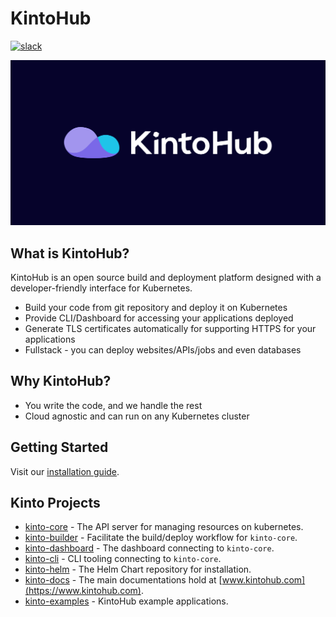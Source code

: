 # KintoHub
[![slack](https://img.shields.io/badge/slack-kintoproj-brightgreen)](http://slack.kintohub.com/)

![assets/kintohub-og.png](assets/kintohub-og.png)
## What is KintoHub?

KintoHub is an open source build and deployment platform designed with a developer-friendly interface for Kubernetes.

- Build your code from git repository and deploy it on Kubernetes
- Provide CLI/Dashboard for accessing your applications deployed
- Generate TLS certificates automatically for supporting HTTPS for your applications    
- Fullstack - you can deploy websites/APIs/jobs and even databases

## Why KintoHub?

- You write the code, and we handle the rest
- Cloud agnostic and can run on any Kubernetes cluster

## Getting Started

Visit our [installation guide](https://www.kintohub.com/getting-started/installation).

## Kinto Projects

- [kinto-core](https://github.com/kintoproj/kinto-core) - The API server for managing resources on kubernetes.
- [kinto-builder](https://github.com/kintoproj/kinto-core) - Facilitate the build/deploy workflow for `kinto-core`.
- [kinto-dashboard](https://github.com/kintoproj/kinto-core) - The dashboard connecting to  `kinto-core`.
- [kinto-cli](https://github.com/kintoproj/kinto-cli) - CLI tooling connecting to `kinto-core`.
- [kinto-helm](https://github.com/kintoproj/kinto-helm) - The Helm Chart repository for installation.
- [kinto-docs](https://github.com/kintoproj/kinto-docs) - The main documentations hold at [www.kintohub.com](https://www.kintohub.com).
- [kinto-examples](https://github.com/kintoproj/kinto-examples) - KintoHub example applications.
